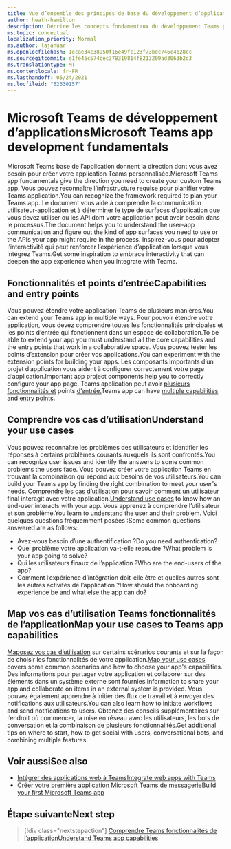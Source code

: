 ```yaml
---
title: Vue d’ensemble des principes de base du développement d’applications
author: heath-hamilton
description: Décrire les concepts fondamentaux du développement Teams plateformes.
ms.topic: conceptual
localization_priority: Normal
ms.author: lajanuar
ms.openlocfilehash: 1ecae34c38950f16e49fc123f73bdc746c4b28cc
ms.sourcegitcommit: e1fe46c574cec378319814f8213209ad3063b2c3
ms.translationtype: MT
ms.contentlocale: fr-FR
ms.lasthandoff: 05/24/2021
ms.locfileid: "52630157"
---
```

# <a name="microsoft-teams-app-development-fundamentals"></a><span data-ttu-id="10fcc-103">Microsoft Teams de développement d’applications</span><span class="sxs-lookup"><span data-stu-id="10fcc-103">Microsoft Teams app development fundamentals</span></span>

<span data-ttu-id="10fcc-104">Microsoft Teams base de l’application donnent la direction dont vous avez besoin pour créer votre application Teams personnalisée.</span><span class="sxs-lookup"><span data-stu-id="10fcc-104">Microsoft Teams app fundamentals give the direction you need to create your custom Teams app.</span></span> <span data-ttu-id="10fcc-105">Vous pouvez reconnaître l’infrastructure requise pour planifier votre Teams application.</span><span class="sxs-lookup"><span data-stu-id="10fcc-105">You can recognize the framework required to plan your Teams app.</span></span> <span data-ttu-id="10fcc-106">Le document vous aide à comprendre la communication utilisateur-application et à déterminer le type de surfaces d’application que vous devez utiliser ou les API dont votre application peut avoir besoin dans le processus.</span><span class="sxs-lookup"><span data-stu-id="10fcc-106">The document helps you to understand the user-app communication and figure out the kind of app surfaces you need to use or the APIs your app might require in the process.</span></span> <span data-ttu-id="10fcc-107">Inspirez-vous pour adopter l’interactivité qui peut renforcer l’expérience d’application lorsque vous intégrez Teams.</span><span class="sxs-lookup"><span data-stu-id="10fcc-107">Get some inspiration to embrace interactivity that can deepen the app experience when you integrate with Teams.</span></span>

## <a name="capabilities-and-entry-points"></a><span data-ttu-id="10fcc-108">Fonctionnalités et points d’entrée</span><span class="sxs-lookup"><span data-stu-id="10fcc-108">Capabilities and entry points</span></span>

<span data-ttu-id="10fcc-109">Vous pouvez étendre votre application Teams de plusieurs manières.</span><span class="sxs-lookup"><span data-stu-id="10fcc-109">You can extend your Teams app in multiple ways.</span></span> <span data-ttu-id="10fcc-110">Pour pouvoir étendre votre application, vous devez comprendre toutes les fonctionnalités principales et les points d’entrée qui fonctionnent dans un espace de collaboration.</span><span class="sxs-lookup"><span data-stu-id="10fcc-110">To be able to extend your app you must understand all the core capabilities and the entry points that work in a collaborative space.</span></span> <span data-ttu-id="10fcc-111">Vous pouvez tester les points d’extension pour créer vos applications.</span><span class="sxs-lookup"><span data-stu-id="10fcc-111">You can experiment with the extension points for building your apps.</span></span> <span data-ttu-id="10fcc-112">Les composants importants d’un projet d’application vous aident à configurer correctement votre page d’application.</span><span class="sxs-lookup"><span data-stu-id="10fcc-112">Important app project components help you to correctly configure your app page.</span></span> <span data-ttu-id="10fcc-113">Teams application peut avoir [plusieurs fonctionnalités et](../concepts/capabilities-overview.md) points [d’entrée.](../concepts/extensibility-points.md)</span><span class="sxs-lookup"><span data-stu-id="10fcc-113">Teams app can have [multiple capabilities](../concepts/capabilities-overview.md) and [entry points](../concepts/extensibility-points.md).</span></span>

## <a name="understand-your-use-cases"></a><span data-ttu-id="10fcc-114">Comprendre vos cas d’utilisation</span><span class="sxs-lookup"><span data-stu-id="10fcc-114">Understand your use cases</span></span>

<span data-ttu-id="10fcc-115">Vous pouvez reconnaître les problèmes des utilisateurs et identifier les réponses à certains problèmes courants auxquels ils sont confrontés.</span><span class="sxs-lookup"><span data-stu-id="10fcc-115">You can recognize user issues and identify the answers to some common problems the users face.</span></span> <span data-ttu-id="10fcc-116">Vous pouvez créer votre application Teams en trouvant la combinaison qui répond aux besoins de vos utilisateurs.</span><span class="sxs-lookup"><span data-stu-id="10fcc-116">You can build your Teams app by finding the right combination to meet your user's needs.</span></span> <span data-ttu-id="10fcc-117">[Comprendre les cas d’utilisation](../concepts/design/understand-use-cases.md) pour savoir comment un utilisateur final interagit avec votre application.</span><span class="sxs-lookup"><span data-stu-id="10fcc-117">[Understand use cases](../concepts/design/understand-use-cases.md) to know how an end-user interacts with your app.</span></span> <span data-ttu-id="10fcc-118">Vous apprenez à comprendre l’utilisateur et son problème.</span><span class="sxs-lookup"><span data-stu-id="10fcc-118">You learn to understand the user and their problem.</span></span> <span data-ttu-id="10fcc-119">Voici quelques questions fréquemment posées :</span><span class="sxs-lookup"><span data-stu-id="10fcc-119">Some common questions answered are as follows:</span></span>

* <span data-ttu-id="10fcc-120">Avez-vous besoin d’une authentification ?</span><span class="sxs-lookup"><span data-stu-id="10fcc-120">Do you need authentication?</span></span>
* <span data-ttu-id="10fcc-121">Quel problème votre application va-t-elle résoudre ?</span><span class="sxs-lookup"><span data-stu-id="10fcc-121">What problem is your app going to solve?</span></span>
* <span data-ttu-id="10fcc-122">Qui les utilisateurs finaux de l’application ?</span><span class="sxs-lookup"><span data-stu-id="10fcc-122">Who are the end-users of the app?</span></span>
* <span data-ttu-id="10fcc-123">Comment l’expérience d’intégration doit-elle être et quelles autres sont les autres activités de l’application ?</span><span class="sxs-lookup"><span data-stu-id="10fcc-123">How should the onboarding experience be and what else the app can do?</span></span>

## <a name="map-your-use-cases-to-teams-app-capabilities"></a><span data-ttu-id="10fcc-124">Map vos cas d’utilisation Teams fonctionnalités de l’application</span><span class="sxs-lookup"><span data-stu-id="10fcc-124">Map your use cases to Teams app capabilities</span></span>

<span data-ttu-id="10fcc-125">[Maposez vos cas d’utilisation](../concepts/design/map-use-cases.md) sur certains scénarios courants et sur la façon de choisir les fonctionnalités de votre application.</span><span class="sxs-lookup"><span data-stu-id="10fcc-125">[Map your use cases](../concepts/design/map-use-cases.md) covers some common scenarios and how to choose your app's capabilities.</span></span> <span data-ttu-id="10fcc-126">Des informations pour partager votre application et collaborer sur des éléments dans un système externe sont fournies.</span><span class="sxs-lookup"><span data-stu-id="10fcc-126">Information to share your app and collaborate on items in an external system is provided.</span></span> <span data-ttu-id="10fcc-127">Vous pouvez également apprendre à initier des flux de travail et à envoyer des notifications aux utilisateurs.</span><span class="sxs-lookup"><span data-stu-id="10fcc-127">You can also learn how to initiate workflows and send notifications to users.</span></span> <span data-ttu-id="10fcc-128">Obtenez des conseils supplémentaires sur l’endroit où commencer, la mise en réseau avec les utilisateurs, les bots de conversation et la combinaison de plusieurs fonctionnalités.</span><span class="sxs-lookup"><span data-stu-id="10fcc-128">Get additional tips on where to start, how to get social with users, conversational bots, and combining multiple features.</span></span>

## <a name="see-also"></a><span data-ttu-id="10fcc-129">Voir aussi</span><span class="sxs-lookup"><span data-stu-id="10fcc-129">See also</span></span>

* [<span data-ttu-id="10fcc-130">Intégrer des applications web à Teams</span><span class="sxs-lookup"><span data-stu-id="10fcc-130">Integrate web apps with Teams</span></span>](../samples/integrating-web-apps.md)
* [<span data-ttu-id="10fcc-131">Créer votre première application Microsoft Teams de messagerie</span><span class="sxs-lookup"><span data-stu-id="10fcc-131">Build your first Microsoft Teams app</span></span>](../build-your-first-app/build-first-app-overview.md)

## <a name="next-step"></a><span data-ttu-id="10fcc-132">Étape suivante</span><span class="sxs-lookup"><span data-stu-id="10fcc-132">Next step</span></span>

> [!div class="nextstepaction"]
> [<span data-ttu-id="10fcc-133">Comprendre Teams fonctionnalités de l’application</span><span class="sxs-lookup"><span data-stu-id="10fcc-133">Understand Teams app capabilities</span></span>](capabilities-overview.md)

